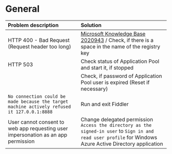 # General

| Problem description | Solution |
|:-------------|:-----|
| HTTP 400 - Bad Request (Request header too long) | [Microsoft Knowledge Base 2020943](https://support.microsoft.com/en-us/kb/2020943) / Check, if there is a space in the name of the registry key |
| HTTP 503 | Check status of Application Pool and start it, if stopped |
|  | Check, if password of Application Pool user is expired (Reset if necessary) |
| `No connection could be made because the target machine actively refused it 127.0.0.1:8888` | Run and exit Fiddler |
| User cannot consent to web app requesting user impersonation as an app permission | Change delegated permission `Access the directory as the signed-in user` to `Sign in and read user profile` for Windows Azure Active Directory application |
